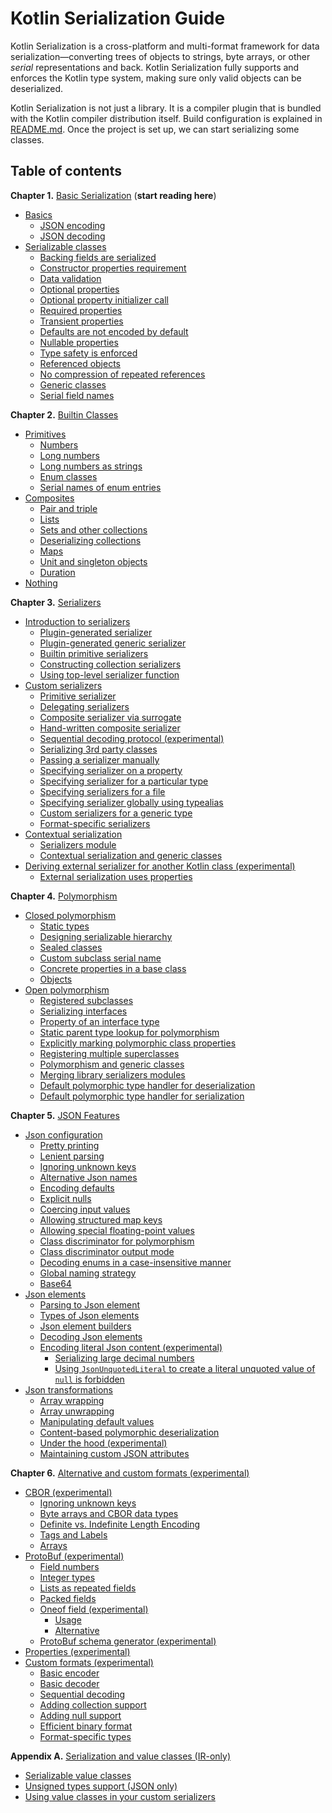 # Kotlin Serialization Guide

Kotlin Serialization is a cross-platform and multi-format framework for data serialization&mdash;converting 
trees of objects to strings, byte arrays, or other _serial_ representations and back.
Kotlin Serialization fully supports and enforces the Kotlin type system, making sure only valid 
objects can be deserialized. 
 
Kotlin Serialization is not just a library. It is a compiler plugin that is bundled with the Kotlin
compiler distribution itself. Build configuration is explained in [README.md](../README.md#setup). 
Once the project is set up, we can start serializing some classes.  

## Table of contents

**Chapter 1.** [Basic Serialization](basic-serialization.md) (**start reading here**)
<!--- TOC_REF basic-serialization.md -->
* <a name='basics'></a>[Basics](basic-serialization.md#basics)
  * <a name='json-encoding'></a>[JSON encoding](basic-serialization.md#json-encoding)
  * <a name='json-decoding'></a>[JSON decoding](basic-serialization.md#json-decoding)
* <a name='serializable-classes'></a>[Serializable classes](basic-serialization.md#serializable-classes)
  * <a name='backing-fields-are-serialized'></a>[Backing fields are serialized](basic-serialization.md#backing-fields-are-serialized)
  * <a name='constructor-properties-requirement'></a>[Constructor properties requirement](basic-serialization.md#constructor-properties-requirement)
  * <a name='data-validation'></a>[Data validation](basic-serialization.md#data-validation)
  * <a name='optional-properties'></a>[Optional properties](basic-serialization.md#optional-properties)
  * <a name='optional-property-initializer-call'></a>[Optional property initializer call](basic-serialization.md#optional-property-initializer-call)
  * <a name='required-properties'></a>[Required properties](basic-serialization.md#required-properties)
  * <a name='transient-properties'></a>[Transient properties](basic-serialization.md#transient-properties)
  * <a name='defaults-are-not-encoded-by-default'></a>[Defaults are not encoded by default](basic-serialization.md#defaults-are-not-encoded-by-default)
  * <a name='nullable-properties'></a>[Nullable properties](basic-serialization.md#nullable-properties)
  * <a name='type-safety-is-enforced'></a>[Type safety is enforced](basic-serialization.md#type-safety-is-enforced)
  * <a name='referenced-objects'></a>[Referenced objects](basic-serialization.md#referenced-objects)
  * <a name='no-compression-of-repeated-references'></a>[No compression of repeated references](basic-serialization.md#no-compression-of-repeated-references)
  * <a name='generic-classes'></a>[Generic classes](basic-serialization.md#generic-classes)
  * <a name='serial-field-names'></a>[Serial field names](basic-serialization.md#serial-field-names)
<!--- END -->

**Chapter 2.** [Builtin Classes](builtin-classes.md)

<!--- TOC_REF builtin-classes.md -->
* <a name='primitives'></a>[Primitives](builtin-classes.md#primitives)
  * <a name='numbers'></a>[Numbers](builtin-classes.md#numbers)
  * <a name='long-numbers'></a>[Long numbers](builtin-classes.md#long-numbers)
  * <a name='long-numbers-as-strings'></a>[Long numbers as strings](builtin-classes.md#long-numbers-as-strings)
  * <a name='enum-classes'></a>[Enum classes](builtin-classes.md#enum-classes)
  * <a name='serial-names-of-enum-entries'></a>[Serial names of enum entries](builtin-classes.md#serial-names-of-enum-entries)
* <a name='composites'></a>[Composites](builtin-classes.md#composites)
  * <a name='pair-and-triple'></a>[Pair and triple](builtin-classes.md#pair-and-triple)
  * <a name='lists'></a>[Lists](builtin-classes.md#lists)
  * <a name='sets-and-other-collections'></a>[Sets and other collections](builtin-classes.md#sets-and-other-collections)
  * <a name='deserializing-collections'></a>[Deserializing collections](builtin-classes.md#deserializing-collections)
  * <a name='maps'></a>[Maps](builtin-classes.md#maps)
  * <a name='unit-and-singleton-objects'></a>[Unit and singleton objects](builtin-classes.md#unit-and-singleton-objects)
  * <a name='duration'></a>[Duration](builtin-classes.md#duration)
* <a name='nothing'></a>[Nothing](builtin-classes.md#nothing)
<!--- END -->

**Chapter 3.** [Serializers](serializers.md)

<!--- TOC_REF serializers.md -->
* <a name='introduction-to-serializers'></a>[Introduction to serializers](serializers.md#introduction-to-serializers)
  * <a name='plugin-generated-serializer'></a>[Plugin-generated serializer](serializers.md#plugin-generated-serializer)
  * <a name='plugin-generated-generic-serializer'></a>[Plugin-generated generic serializer](serializers.md#plugin-generated-generic-serializer)
  * <a name='builtin-primitive-serializers'></a>[Builtin primitive serializers](serializers.md#builtin-primitive-serializers)
  * <a name='constructing-collection-serializers'></a>[Constructing collection serializers](serializers.md#constructing-collection-serializers)
  * <a name='using-top-level-serializer-function'></a>[Using top-level serializer function](serializers.md#using-top-level-serializer-function)
* <a name='custom-serializers'></a>[Custom serializers](serializers.md#custom-serializers)
  * <a name='primitive-serializer'></a>[Primitive serializer](serializers.md#primitive-serializer)
  * <a name='delegating-serializers'></a>[Delegating serializers](serializers.md#delegating-serializers)
  * <a name='composite-serializer-via-surrogate'></a>[Composite serializer via surrogate](serializers.md#composite-serializer-via-surrogate)
  * <a name='hand-written-composite-serializer'></a>[Hand-written composite serializer](serializers.md#hand-written-composite-serializer)
  * <a name='sequential-decoding-protocol-experimental'></a>[Sequential decoding protocol (experimental)](serializers.md#sequential-decoding-protocol-experimental)
  * <a name='serializing-3rd-party-classes'></a>[Serializing 3rd party classes](serializers.md#serializing-3rd-party-classes)
  * <a name='passing-a-serializer-manually'></a>[Passing a serializer manually](serializers.md#passing-a-serializer-manually)
  * <a name='specifying-serializer-on-a-property'></a>[Specifying serializer on a property](serializers.md#specifying-serializer-on-a-property)
  * <a name='specifying-serializer-for-a-particular-type'></a>[Specifying serializer for a particular type](serializers.md#specifying-serializer-for-a-particular-type)
  * <a name='specifying-serializers-for-a-file'></a>[Specifying serializers for a file](serializers.md#specifying-serializers-for-a-file)
  * <a name='specifying-serializer-globally-using-typealias'></a>[Specifying serializer globally using typealias](serializers.md#specifying-serializer-globally-using-typealias)
  * <a name='custom-serializers-for-a-generic-type'></a>[Custom serializers for a generic type](serializers.md#custom-serializers-for-a-generic-type)
  * <a name='format-specific-serializers'></a>[Format-specific serializers](serializers.md#format-specific-serializers)
* <a name='contextual-serialization'></a>[Contextual serialization](serializers.md#contextual-serialization)
  * <a name='serializers-module'></a>[Serializers module](serializers.md#serializers-module)
  * <a name='contextual-serialization-and-generic-classes'></a>[Contextual serialization and generic classes](serializers.md#contextual-serialization-and-generic-classes)
* <a name='deriving-external-serializer-for-another-kotlin-class-experimental'></a>[Deriving external serializer for another Kotlin class (experimental)](serializers.md#deriving-external-serializer-for-another-kotlin-class-experimental)
  * <a name='external-serialization-uses-properties'></a>[External serialization uses properties](serializers.md#external-serialization-uses-properties)
<!--- END -->

**Chapter 4.** [Polymorphism](polymorphism.md)

<!--- TOC_REF polymorphism.md -->
* <a name='closed-polymorphism'></a>[Closed polymorphism](polymorphism.md#closed-polymorphism)
  * <a name='static-types'></a>[Static types](polymorphism.md#static-types)
  * <a name='designing-serializable-hierarchy'></a>[Designing serializable hierarchy](polymorphism.md#designing-serializable-hierarchy)
  * <a name='sealed-classes'></a>[Sealed classes](polymorphism.md#sealed-classes)
  * <a name='custom-subclass-serial-name'></a>[Custom subclass serial name](polymorphism.md#custom-subclass-serial-name)
  * <a name='concrete-properties-in-a-base-class'></a>[Concrete properties in a base class](polymorphism.md#concrete-properties-in-a-base-class)
  * <a name='objects'></a>[Objects](polymorphism.md#objects)
* <a name='open-polymorphism'></a>[Open polymorphism](polymorphism.md#open-polymorphism)
  * <a name='registered-subclasses'></a>[Registered subclasses](polymorphism.md#registered-subclasses)
  * <a name='serializing-interfaces'></a>[Serializing interfaces](polymorphism.md#serializing-interfaces)
  * <a name='property-of-an-interface-type'></a>[Property of an interface type](polymorphism.md#property-of-an-interface-type)
  * <a name='static-parent-type-lookup-for-polymorphism'></a>[Static parent type lookup for polymorphism](polymorphism.md#static-parent-type-lookup-for-polymorphism)
  * <a name='explicitly-marking-polymorphic-class-properties'></a>[Explicitly marking polymorphic class properties](polymorphism.md#explicitly-marking-polymorphic-class-properties)
  * <a name='registering-multiple-superclasses'></a>[Registering multiple superclasses](polymorphism.md#registering-multiple-superclasses)
  * <a name='polymorphism-and-generic-classes'></a>[Polymorphism and generic classes](polymorphism.md#polymorphism-and-generic-classes)
  * <a name='merging-library-serializers-modules'></a>[Merging library serializers modules](polymorphism.md#merging-library-serializers-modules)
  * <a name='default-polymorphic-type-handler-for-deserialization'></a>[Default polymorphic type handler for deserialization](polymorphism.md#default-polymorphic-type-handler-for-deserialization)
  * <a name='default-polymorphic-type-handler-for-serialization'></a>[Default polymorphic type handler for serialization](polymorphism.md#default-polymorphic-type-handler-for-serialization)
<!--- END -->

**Chapter 5.** [JSON Features](json.md)

<!--- TOC_REF json.md -->
* <a name='json-configuration'></a>[Json configuration](json.md#json-configuration)
  * <a name='pretty-printing'></a>[Pretty printing](json.md#pretty-printing)
  * <a name='lenient-parsing'></a>[Lenient parsing](json.md#lenient-parsing)
  * <a name='ignoring-unknown-keys'></a>[Ignoring unknown keys](json.md#ignoring-unknown-keys)
  * <a name='alternative-json-names'></a>[Alternative Json names](json.md#alternative-json-names)
  * <a name='encoding-defaults'></a>[Encoding defaults](json.md#encoding-defaults)
  * <a name='explicit-nulls'></a>[Explicit nulls](json.md#explicit-nulls)
  * <a name='coercing-input-values'></a>[Coercing input values](json.md#coercing-input-values)
  * <a name='allowing-structured-map-keys'></a>[Allowing structured map keys](json.md#allowing-structured-map-keys)
  * <a name='allowing-special-floating-point-values'></a>[Allowing special floating-point values](json.md#allowing-special-floating-point-values)
  * <a name='class-discriminator-for-polymorphism'></a>[Class discriminator for polymorphism](json.md#class-discriminator-for-polymorphism)
  * <a name='class-discriminator-output-mode'></a>[Class discriminator output mode](json.md#class-discriminator-output-mode)
  * <a name='decoding-enums-in-a-case-insensitive-manner'></a>[Decoding enums in a case-insensitive manner](json.md#decoding-enums-in-a-case-insensitive-manner)
  * <a name='global-naming-strategy'></a>[Global naming strategy](json.md#global-naming-strategy)
  * <a name='base64'></a>[Base64](json.md#base64)
* <a name='json-elements'></a>[Json elements](json.md#json-elements)
  * <a name='parsing-to-json-element'></a>[Parsing to Json element](json.md#parsing-to-json-element)
  * <a name='types-of-json-elements'></a>[Types of Json elements](json.md#types-of-json-elements)
  * <a name='json-element-builders'></a>[Json element builders](json.md#json-element-builders)
  * <a name='decoding-json-elements'></a>[Decoding Json elements](json.md#decoding-json-elements)
  * <a name='encoding-literal-json-content-experimental'></a>[Encoding literal Json content (experimental)](json.md#encoding-literal-json-content-experimental)
    * <a name='serializing-large-decimal-numbers'></a>[Serializing large decimal numbers](json.md#serializing-large-decimal-numbers)
    * <a name='using-jsonunquotedliteral-to-create-a-literal-unquoted-value-of-null-is-forbidden'></a>[Using `JsonUnquotedLiteral` to create a literal unquoted value of `null` is forbidden](json.md#using-jsonunquotedliteral-to-create-a-literal-unquoted-value-of-null-is-forbidden)
* <a name='json-transformations'></a>[Json transformations](json.md#json-transformations)
  * <a name='array-wrapping'></a>[Array wrapping](json.md#array-wrapping)
  * <a name='array-unwrapping'></a>[Array unwrapping](json.md#array-unwrapping)
  * <a name='manipulating-default-values'></a>[Manipulating default values](json.md#manipulating-default-values)
  * <a name='content-based-polymorphic-deserialization'></a>[Content-based polymorphic deserialization](json.md#content-based-polymorphic-deserialization)
  * <a name='under-the-hood-experimental'></a>[Under the hood (experimental)](json.md#under-the-hood-experimental)
  * <a name='maintaining-custom-json-attributes'></a>[Maintaining custom JSON attributes](json.md#maintaining-custom-json-attributes)
<!--- END -->

**Chapter 6.** [Alternative and custom formats (experimental)](formats.md)

<!--- TOC_REF formats.md -->
* <a name='cbor-experimental'></a>[CBOR (experimental)](formats.md#cbor-experimental)
  * <a name='ignoring-unknown-keys'></a>[Ignoring unknown keys](formats.md#ignoring-unknown-keys)
  * <a name='byte-arrays-and-cbor-data-types'></a>[Byte arrays and CBOR data types](formats.md#byte-arrays-and-cbor-data-types)
  * <a name='definite-vs-indefinite-length-encoding'></a>[Definite vs. Indefinite Length Encoding](formats.md#definite-vs-indefinite-length-encoding)
  * <a name='tags-and-labels'></a>[Tags and Labels](formats.md#tags-and-labels)
  * <a name='arrays'></a>[Arrays](formats.md#arrays)
* <a name='protobuf-experimental'></a>[ProtoBuf (experimental)](formats.md#protobuf-experimental)
  * <a name='field-numbers'></a>[Field numbers](formats.md#field-numbers)
  * <a name='integer-types'></a>[Integer types](formats.md#integer-types)
  * <a name='lists-as-repeated-fields'></a>[Lists as repeated fields](formats.md#lists-as-repeated-fields)
  * <a name='packed-fields'></a>[Packed fields](formats.md#packed-fields)
  * <a name='oneof-field-experimental'></a>[Oneof field (experimental)](formats.md#oneof-field-experimental)
    * <a name='usage'></a>[Usage](formats.md#usage)
    * <a name='alternative'></a>[Alternative](formats.md#alternative)
  * <a name='protobuf-schema-generator-experimental'></a>[ProtoBuf schema generator (experimental)](formats.md#protobuf-schema-generator-experimental)
* <a name='properties-experimental'></a>[Properties (experimental)](formats.md#properties-experimental)
* <a name='custom-formats-experimental'></a>[Custom formats (experimental)](formats.md#custom-formats-experimental)
  * <a name='basic-encoder'></a>[Basic encoder](formats.md#basic-encoder)
  * <a name='basic-decoder'></a>[Basic decoder](formats.md#basic-decoder)
  * <a name='sequential-decoding'></a>[Sequential decoding](formats.md#sequential-decoding)
  * <a name='adding-collection-support'></a>[Adding collection support](formats.md#adding-collection-support)
  * <a name='adding-null-support'></a>[Adding null support](formats.md#adding-null-support)
  * <a name='efficient-binary-format'></a>[Efficient binary format](formats.md#efficient-binary-format)
  * <a name='format-specific-types'></a>[Format-specific types](formats.md#format-specific-types)
<!--- END -->

**Appendix A.** [Serialization and value classes (IR-only)](value-classes.md)

<!--- TOC_REF value-classes.md -->
* <a name='serializable-value-classes'></a>[Serializable value classes](value-classes.md#serializable-value-classes)
* <a name='unsigned-types-support-json-only'></a>[Unsigned types support (JSON only)](value-classes.md#unsigned-types-support-json-only)
* <a name='using-value-classes-in-your-custom-serializers'></a>[Using value classes in your custom serializers](value-classes.md#using-value-classes-in-your-custom-serializers)
<!--- END -->

